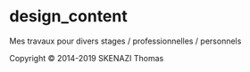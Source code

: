# design_content
Mes travaux pour divers stages / professionnelles / personnels


Copyright © 2014-2019 SKENAZI Thomas
